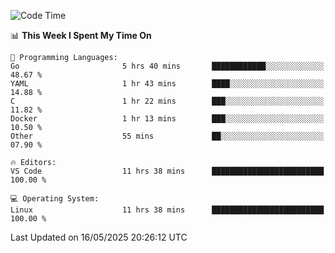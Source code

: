 
<!--START_SECTION:waka-->
![Code Time](http://img.shields.io/badge/Code%20Time-761%20hrs%2031%20mins-blue)

📊 **This Week I Spent My Time On** 

```text
💬 Programming Languages: 
Go                       5 hrs 40 mins       ████████████░░░░░░░░░░░░░   48.67 % 
YAML                     1 hr 43 mins        ████░░░░░░░░░░░░░░░░░░░░░   14.88 % 
C                        1 hr 22 mins        ███░░░░░░░░░░░░░░░░░░░░░░   11.82 % 
Docker                   1 hr 13 mins        ███░░░░░░░░░░░░░░░░░░░░░░   10.50 % 
Other                    55 mins             ██░░░░░░░░░░░░░░░░░░░░░░░   07.90 % 

🔥 Editors: 
VS Code                  11 hrs 38 mins      █████████████████████████   100.00 % 

💻 Operating System: 
Linux                    11 hrs 38 mins      █████████████████████████   100.00 % 
```


 Last Updated on 16/05/2025 20:26:12 UTC
<!--END_SECTION:waka-->
